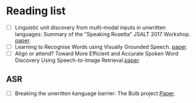 # Reading list

- [ ] Linguistic unit discovery from multi-modal inputs in unwritten languages: Summary of the "Speaking Rosetta" JSALT 2017 Workshop. [paper](https://arxiv.org/pdf/1802.05092.pdf).
- [ ] Learning to Recognise Words using Visually Grounded Speech. [paper](http://homepage.tudelft.nl/f7h35/papers/iscas2021.1.pdf).
- [ ] Align or attend? Toward More Efficient and Accurate Spoken Word Discovery Using Speech-to-Image Retrieval.[paper](http://homepage.tudelft.nl/f7h35/papers/icassp21.3.pdf).

## ASR 

- [ ] Breaking the unwritten kanguage barrier: The Bulb project.[Paper](https://www.sciencedirect.com/science/article/pii/S1877050916300370).